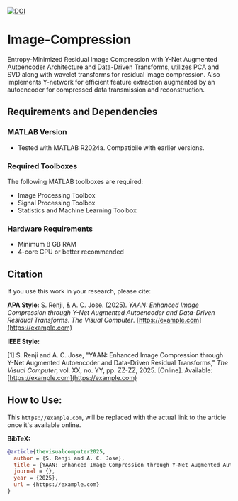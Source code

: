 [![DOI](https://zenodo.org/badge/DOI/10.5281/zenodo.14365003.svg)](https://doi.org/10.5281/zenodo.14365003)
# Image-Compression
Entropy-Minimized Residual Image Compression with Y-Net Augmented Autoencoder Architecture and Data-Driven Transforms,
utilizes PCA and SVD along with wavelet transforms for residual image compression. Also implements Y-network for efficient feature extraction augmented by an autoencoder for compressed data transmission and reconstruction.
## Requirements and Dependencies

### MATLAB Version
- Tested with MATLAB R2024a. Compatibile with earlier versions. 

### Required Toolboxes
The following MATLAB toolboxes are required:
- Image Processing Toolbox
- Signal Processing Toolbox
- Statistics and Machine Learning Toolbox

### Hardware Requirements
- Minimum 8 GB RAM
- 4-core CPU or better recommended

## Citation

If you use this work in your research, please cite:

**APA Style:**
S. Renji, & A. C. Jose. (2025). *YAAN: Enhanced Image Compression through Y-Net Augmented Autoencoder and Data-Driven Residual Transforms*. *The Visual Computer*. [https://example.com](https://example.com)

**IEEE Style:**

[1] S. Renji and A. C. Jose, "YAAN: Enhanced Image Compression through Y-Net Augmented Autoencoder and Data-Driven Residual Transforms," *The Visual Computer*, vol. XX, no. YY, pp. ZZ-ZZ, 2025. [Online]. Available: [https://example.com](https://example.com)

## How to Use:
This `https://example.com`, will be replaced with the actual link to the article once it's available online.

**BibTeX:**
```bibtex
@article{thevisualcomputer2025,
  author = {S. Renji and A. C. Jose},
  title = {YAAN: Enhanced Image Compression through Y-Net Augmented Autoencoder and Data-Driven Residual Transforms},
  journal = {},
  year = {2025},
  url = {https://example.com}
}







